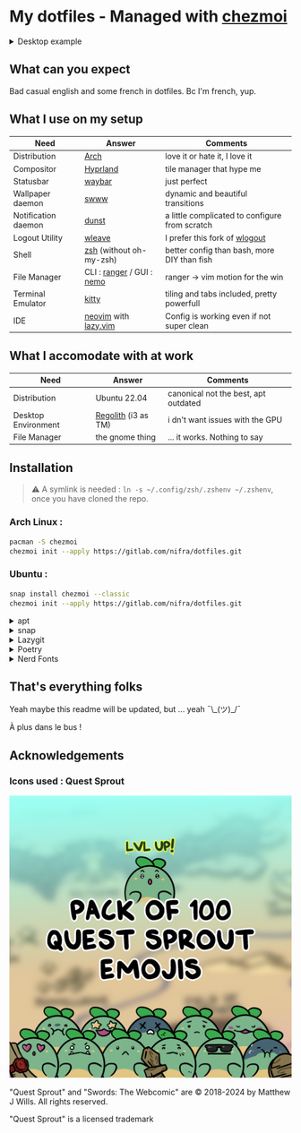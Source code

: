 # My dotfiles - Managed with [chezmoi](https://www.chezmoi.io/)

<details>
<summary>Desktop example</summary>

![exemple](ressources/exemple.jpg)

[![swordsShoutout](ressources/_TwitchShoutout.png)](https://swordscomic.com)

</details>

## What can you expect

Bad casual english and some french in dotfiles. Bc I'm french, yup.

## What I use on my setup

| Need                | Answer                                                                               | Comments                                                               |
| ------------------- | ------------------------------------------------------------------------------------ | ---------------------------------------------------------------------- |
| Distribution        | [Arch](https://archlinux.org/)                                                       | love it or hate it, I love it                                          |
| Compositor          | [Hyprland](https://hyprland.org/)                                                    | tile manager that hype me                                              |
| Statusbar           | [waybar](https://github.com/Alexays/Waybar)                                          | just perfect                                                           |
| Wallpaper daemon    | [swww](https://github.com/LGFae/swww)                                                | dynamic and beautiful transitions                                      |
| Notification daemon | [dunst](https://dunst-project.org/)                                                  | a little complicated to configure from scratch                         |
| Logout Utility      | [wleave](https://github.com/AMNatty/wleave)                                          | I prefer this fork of [wlogout](https://github.com/ArtsyMacaw/wlogout) |
| Shell               | [zsh](https://www.zsh.org/) (without oh-my-zsh)                                      | better config than bash, more DIY than fish                            |
| File Manager        | CLI : [ranger](https://ranger.fm/) / GUI : [nemo](https://github.com/linuxmint/nemo) | ranger -> vim motion for the win                                       |
| Terminal Emulator   | [kitty](https://sw.kovidgoyal.net/kitty/)                                            | tiling and tabs included, pretty powerfull                             |
| IDE                 | [neovim](https://neovim.io/) with [lazy.vim](https://github.com/folke/lazy.nvim)     | Config is working even if not super clean                              |

## What I accomodate with at work

| Need                | Answer                                               | Comments                             |
| ------------------- | ---------------------------------------------------- | ------------------------------------ |
| Distribution        | Ubuntu 22.04                                         | canonical not the best, apt outdated |
| Desktop Environment | [Regolith](https://regolith-desktop.com/) (i3 as TM) | i dn't want issues with the GPU      |
| File Manager        | the gnome thing                                      | ... it works. Nothing to say         |

## Installation

> ⚠️
> A symlink is needed : `ln -s ~/.config/zsh/.zshenv ~/.zshenv`, once you have cloned the repo.

### Arch Linux :

```BASH
pacman -S chezmoi
chezmoi init --apply https://gitlab.com/nifra/dotfiles.git
```

### Ubuntu :

```BASH
snap install chezmoi --classic
chezmoi init --apply https://gitlab.com/nifra/dotfiles.git
```

<details>
<summary>apt</summary>

```BASH
sudo apt install btop dunst kitty neofetch ranger zsh
```

</details>

<details>
<summary>snap</summary>

```BASH
sudo snap install mpv
sudo snap install node --classic
sudo snap install nvim --classic
```

> ⚠️
> For nvim to work with node.js, it is needed to add the node snap directly in your path : `export PATH=/snap/node/current/bin:$PATH` (see the .zshenv).

</details>

<details>
<summary>Lazygit</summary>

```BASH
LAZYGIT_VERSION=$(curl -s "https://api.github.com/repos/jesseduffield/lazygit/releases/latest" | grep -Po '"tag_name": "v\K[^"]*')
curl -Lo lazygit.tar.gz "https://github.com/jesseduffield/lazygit/releases/latest/download/lazygit_${LAZYGIT_VERSION}_Linux_x86_64.tar.gz"
tar xf lazygit.tar.gz lazygit
sudo install lazygit /usr/local/bin
```

</details>

<details>
<summary>Poetry</summary>

```BASH
curl -sSL https://install.python-poetry.org | python3 -
```

</details>

<details>
<summary>Nerd Fonts</summary>

```BASH
zsh ~/.scripts/nerd_fonts_install.bash
```

</details>

## That's everything folks

Yeah maybe this readme will be updated, but ... yeah ¯\\\_(ツ)\_/¯

À plus dans le bus !

## Acknowledgements

### Icons used : Quest Sprout

[![questSproutPack100](ressources/_Pack100.png)](https://ko-fi.com/s/9f790faf39)

"Quest Sprout" and "Swords: The Webcomic" are © 2018-2024 by Matthew J Wills.
All rights reserved.

"Quest Sprout" is a licensed trademark
